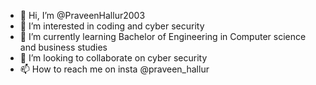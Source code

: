- 👋 Hi, I’m @PraveenHallur2003
- 👀 I’m interested in coding and cyber security 
- 🌱 I’m currently learning Bachelor of Engineering in Computer science and business studies 
- 💞️ I’m looking to collaborate on cyber security 
- 📫 How to reach me on insta @praveen_hallur

<!---
PraveenHallur123/PraveenHallur123 is a ✨ special ✨ repository because its `README.md` (this file) appears on your GitHub profile.
You can click the Preview link to take a look at your changes.
--->

